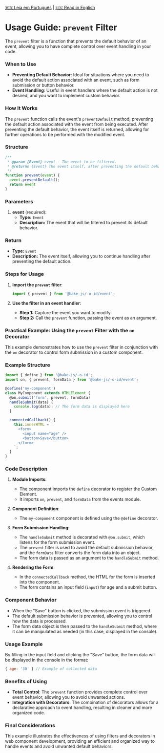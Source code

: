 [🇧🇷 Leia em Português](./README.pt-BR.md) | [🇺🇸 Read in English](./README.md)

# Usage Guide: `prevent` Filter

The `prevent` filter is a function that prevents the default behavior of an event, allowing you to have complete control over event handling in your code.

### When to Use

- **Preventing Default Behavior**: Ideal for situations where you need to avoid the default action associated with an event, such as form submission or button behavior.
- **Event Handling**: Useful in event handlers where the default action is not desired, and you want to implement custom behavior.

### How It Works

The `prevent` function calls the event's `preventDefault` method, preventing the default action associated with the event from being executed. After preventing the default behavior, the event itself is returned, allowing for further operations to be performed with the modified event.

### Structure

```javascript
/**
 * @param {Event} event - The event to be filtered.
 * @returns {Event} The event itself, after preventing the default behavior.
 */
function prevent(event) {
  event.preventDefault();
  return event
}
```

### Parameters

1. **event** (required):
   - **Type:** `Event`
   - **Description:** The event that will be filtered to prevent its default behavior.

### Return

- **Type:** `Event`
- **Description:** The event itself, allowing you to continue handling after preventing the default action.

### Steps for Usage

1. **Import the `prevent` filter**:

   ```javascript
   import { prevent } from '@bake-js/-o-id/event';
   ```

2. **Use the filter in an event handler**:

   - **Step 1:** Capture the event you want to modify.
   - **Step 2:** Call the `prevent` function, passing the event as an argument.

### Practical Example: Using the `prevent` Filter with the `on` Decorator

This example demonstrates how to use the `prevent` filter in conjunction with the `on` decorator to control form submission in a custom component.

### Example Structure

```javascript
import { define } from '@bake-js/-o-id';
import on, { prevent, formData } from '@bake-js/-o-id/event';

@define('my-component')
class MyComponent extends HTMLElement {
  @on.submit('form', prevent, formData)
  handleSubmit(data) {
    console.log(data); // The form data is displayed here
  }

  connectedCallback() {
    this.innerHTML = `
      <form>
        <input name="age" />
        <button>Save</button>
      </form>
    `;
  }
}
```

### Code Description

1. **Module Imports**:
   - The component imports the `define` decorator to register the Custom Element.
   - It imports `on`, `prevent`, and `formData` from the events module.

2. **Component Definition**:
   - The `my-component` component is defined using the `@define` decorator.

3. **Form Submission Handling**:
   - The `handleSubmit` method is decorated with `@on.submit`, which listens for the form submission event.
   - The `prevent` filter is used to avoid the default submission behavior, and the `formData` filter converts the form data into an object.
   - The form data is passed as an argument to the `handleSubmit` method.

4. **Rendering the Form**:
   - In the `connectedCallback` method, the HTML for the form is inserted into the component.
   - The form contains an input field (`input`) for age and a submit button.

### Component Behavior

- When the "Save" button is clicked, the submission event is triggered.
- The default submission behavior is prevented, allowing you to control how the data is processed.
- The form data object is then passed to the `handleSubmit` method, where it can be manipulated as needed (in this case, displayed in the console).

### Usage Example

By filling in the input field and clicking the "Save" button, the form data will be displayed in the console in the format:

```javascript
{ age: '30' } // Example of collected data
```

### Benefits of Using

- **Total Control**: The `prevent` function provides complete control over event behavior, allowing you to avoid unwanted actions.
- **Integration with Decorators**: The combination of decorators allows for a declarative approach to event handling, resulting in cleaner and more organized code.

### Final Considerations

This example illustrates the effectiveness of using filters and decorators in web component development, providing an efficient and organized way to handle events and avoid unwanted default behaviors.
